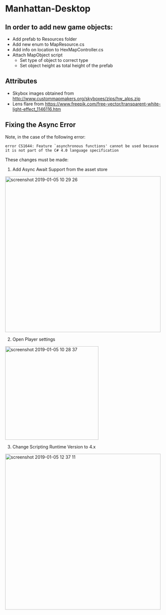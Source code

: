 # Manhattan-Desktop

## In order to add new game objects:
 * Add prefab to Resources folder
 * Add new enum to MapResource.cs
 * Add info on location to HexMapController.cs
 * Attach MapObject script
    * Set type of object to correct type
    * Set object height as total height of the prefab

## Attributes
 * Skybox images obtained from http://www.custommapmakers.org/skyboxes/zips/hw_alps.zip
 * Lens flare from https://www.freepik.com/free-vector/transparent-white-light-effect_1146116.htm

## Fixing the Async Error
Note, in the case of the following error:

```
error CS1644: Feature `asynchronous functions' cannot be used because it is not part of the C# 4.0 language specification
```

These changes must be made:

1. Add Async Await Support from the asset store
<img width="500" alt="screenshot 2019-01-05 10 29 26" src="https://user-images.githubusercontent.com/25430089/50724528-ac416480-10e6-11e9-863f-e6ef41e1f18d.png">

2. Open Player settings
<img width="300" alt="screenshot 2019-01-05 10 28 37" src="https://user-images.githubusercontent.com/25430089/50724534-c5e2ac00-10e6-11e9-957d-fcda590fcb54.png">

3. Change Scripting Runtime Version to 4.x
<img width="500" alt="screenshot 2019-01-05 12 37 11" src="https://user-images.githubusercontent.com/25430089/50724536-dbf06c80-10e6-11e9-971b-00b2f9f93fb4.png">
